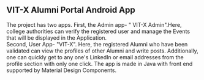 ## VIT-X Alumni Portal Android App
The project has two apps. First, the Admin app- " VIT-X Admin".Here, college authorities can verify the registered user and manage the Events that will be displayed in the Application. <br>
Second, User App- "VIT-X". Here, the registered Alumni who have been validated can view the profiles of other Alumni and write posts. Additionally, one can quickly get to any one's LinkedIn or email addresses from the profile section with only one click.
The app is made in Java with front end supported by Material Design Components.